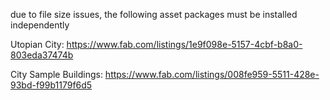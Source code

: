due to file size issues, the following asset packages must be installed independently


Utopian City: https://www.fab.com/listings/1e9f098e-5157-4cbf-b8a0-803eda37474b

City Sample Buildings: https://www.fab.com/listings/008fe959-5511-428e-93bd-f99b1179f6d5
